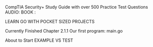 CompTIA Security+ Study Guide with over 500 Practice Test Questions
AUDIO:
BOOK :

LEARN GO WITH POCKET SIZED PROJECTS

Currently Finished Chapter
2.1.1 Our first program: main.go 

About to Start 
EXAMPLE VS TEST

